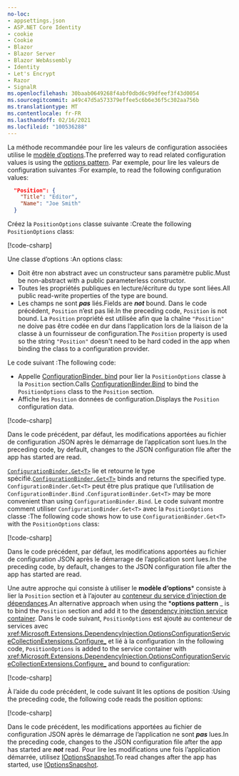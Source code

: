 ```yaml
---
no-loc:
- appsettings.json
- ASP.NET Core Identity
- cookie
- Cookie
- Blazor
- Blazor Server
- Blazor WebAssembly
- Identity
- Let's Encrypt
- Razor
- SignalR
ms.openlocfilehash: 30baab0649268f4abf0dbd6c99dfeef3f43d0054
ms.sourcegitcommit: a49c47d5a573379effee5c6b6e36f5c302aa756b
ms.translationtype: MT
ms.contentlocale: fr-FR
ms.lasthandoff: 02/16/2021
ms.locfileid: "100536288"
---
```

<span data-ttu-id="655f5-101">La méthode recommandée pour lire les valeurs de configuration associées utilise le [modèle d’options](xref:fundamentals/configuration/options).</span><span class="sxs-lookup"><span data-stu-id="655f5-101">The preferred way to read related configuration values is using the [options pattern](xref:fundamentals/configuration/options).</span></span> <span data-ttu-id="655f5-102">Par exemple, pour lire les valeurs de configuration suivantes :</span><span class="sxs-lookup"><span data-stu-id="655f5-102">For example, to read the following configuration values:</span></span>

```json
  "Position": {
    "Title": "Editor",
    "Name": "Joe Smith"
  }
```

<span data-ttu-id="655f5-103">Créez la `PositionOptions` classe suivante :</span><span class="sxs-lookup"><span data-stu-id="655f5-103">Create the following `PositionOptions` class:</span></span>

[!code-csharp[](~/fundamentals/configuration/index/samples/3.x/ConfigSample/Options/PositionOptions.cs?name=snippet)]

<span data-ttu-id="655f5-104">Une classe d’options :</span><span class="sxs-lookup"><span data-stu-id="655f5-104">An options class:</span></span>

* <span data-ttu-id="655f5-105">Doit être non abstract avec un constructeur sans paramètre public.</span><span class="sxs-lookup"><span data-stu-id="655f5-105">Must be non-abstract with a public parameterless constructor.</span></span>
* <span data-ttu-id="655f5-106">Toutes les propriétés publiques en lecture/écriture du type sont liées.</span><span class="sxs-lookup"><span data-stu-id="655f5-106">All public read-write properties of the type are bound.</span></span>
* <span data-ttu-id="655f5-107">Les champs ne sont ***pas*** liés.</span><span class="sxs-lookup"><span data-stu-id="655f5-107">Fields are ***not*** bound.</span></span> <span data-ttu-id="655f5-108">Dans le code précédent, `Position` n’est pas lié.</span><span class="sxs-lookup"><span data-stu-id="655f5-108">In the preceding code, `Position` is not bound.</span></span> <span data-ttu-id="655f5-109">La `Position` propriété est utilisée afin que la chaîne `"Position"` ne doive pas être codée en dur dans l’application lors de la liaison de la classe à un fournisseur de configuration.</span><span class="sxs-lookup"><span data-stu-id="655f5-109">The `Position` property is used so the string `"Position"` doesn't need to be hard coded in the app when binding the class to a configuration provider.</span></span>

<span data-ttu-id="655f5-110">Le code suivant :</span><span class="sxs-lookup"><span data-stu-id="655f5-110">The following code:</span></span>

* <span data-ttu-id="655f5-111">Appelle [ConfigurationBinder. bind](xref:Microsoft.Extensions.Configuration.ConfigurationBinder.Bind*) pour lier la `PositionOptions` classe à la `Position` section.</span><span class="sxs-lookup"><span data-stu-id="655f5-111">Calls [ConfigurationBinder.Bind](xref:Microsoft.Extensions.Configuration.ConfigurationBinder.Bind*) to bind the `PositionOptions` class to the `Position` section.</span></span>
* <span data-ttu-id="655f5-112">Affiche les `Position` données de configuration.</span><span class="sxs-lookup"><span data-stu-id="655f5-112">Displays the `Position` configuration data.</span></span>

[!code-csharp[](~/fundamentals/configuration/index/samples/3.x/ConfigSample/Pages/Test22.cshtml.cs?name=snippet)]

<span data-ttu-id="655f5-113">Dans le code précédent, par défaut, les modifications apportées au fichier de configuration JSON après le démarrage de l’application sont lues.</span><span class="sxs-lookup"><span data-stu-id="655f5-113">In the preceding code, by default, changes to the JSON configuration file after the app has started are read.</span></span>

<span data-ttu-id="655f5-114">[`ConfigurationBinder.Get<T>`](xref:Microsoft.Extensions.Configuration.ConfigurationBinder.Get*) lie et retourne le type spécifié.</span><span class="sxs-lookup"><span data-stu-id="655f5-114">[`ConfigurationBinder.Get<T>`](xref:Microsoft.Extensions.Configuration.ConfigurationBinder.Get*) binds and returns the specified type.</span></span> <span data-ttu-id="655f5-115">`ConfigurationBinder.Get<T>` peut être plus pratique que l’utilisation de `ConfigurationBinder.Bind` .</span><span class="sxs-lookup"><span data-stu-id="655f5-115">`ConfigurationBinder.Get<T>` may be more convenient than using `ConfigurationBinder.Bind`.</span></span> <span data-ttu-id="655f5-116">Le code suivant montre comment utiliser `ConfigurationBinder.Get<T>` avec la `PositionOptions` classe :</span><span class="sxs-lookup"><span data-stu-id="655f5-116">The following code shows how to use `ConfigurationBinder.Get<T>` with the `PositionOptions` class:</span></span>

[!code-csharp[](~/fundamentals/configuration/index/samples/3.x/ConfigSample/Pages/Test21.cshtml.cs?name=snippet)]

<span data-ttu-id="655f5-117">Dans le code précédent, par défaut, les modifications apportées au fichier de configuration JSON après le démarrage de l’application sont lues.</span><span class="sxs-lookup"><span data-stu-id="655f5-117">In the preceding code, by default, changes to the JSON configuration file after the app has started are read.</span></span>

<span data-ttu-id="655f5-118">Une autre approche qui consiste à utiliser le **modèle d’options**\* consiste à lier la `Position` section et à l’ajouter au [conteneur du service d’injection de dépendances](xref:fundamentals/dependency-injection).</span><span class="sxs-lookup"><span data-stu-id="655f5-118">An alternative approach when using the \***options pattern** _ is to bind the `Position` section and add it to the [dependency injection service container](xref:fundamentals/dependency-injection).</span></span> <span data-ttu-id="655f5-119">Dans le code suivant, `PositionOptions` est ajouté au conteneur de services avec <xref:Microsoft.Extensions.DependencyInjection.OptionsConfigurationServiceCollectionExtensions.Configure_> et lié à la configuration :</span><span class="sxs-lookup"><span data-stu-id="655f5-119">In the following code, `PositionOptions` is added to the service container with <xref:Microsoft.Extensions.DependencyInjection.OptionsConfigurationServiceCollectionExtensions.Configure_> and bound to configuration:</span></span>

[!code-csharp[](~/fundamentals/configuration/index/samples/3.x/ConfigSample/Startup.cs?name=snippet)]

<span data-ttu-id="655f5-120">À l’aide du code précédent, le code suivant lit les options de position :</span><span class="sxs-lookup"><span data-stu-id="655f5-120">Using the preceding code, the following code reads the position options:</span></span>

[!code-csharp[](~/fundamentals/configuration/index/samples/3.x/ConfigSample/Pages/Test2.cshtml.cs?name=snippet)]

<span data-ttu-id="655f5-121">Dans le code précédent, les modifications apportées au fichier de configuration JSON après le démarrage de l’application ne sont ***pas*** lues.</span><span class="sxs-lookup"><span data-stu-id="655f5-121">In the preceding code, changes to the JSON configuration file after the app has started are ***not*** read.</span></span> <span data-ttu-id="655f5-122">Pour lire les modifications une fois l’application démarrée, utilisez [IOptionsSnapshot](xref:fundamentals/configuration/options#ios).</span><span class="sxs-lookup"><span data-stu-id="655f5-122">To read changes after the app has started, use [IOptionsSnapshot](xref:fundamentals/configuration/options#ios).</span></span>
